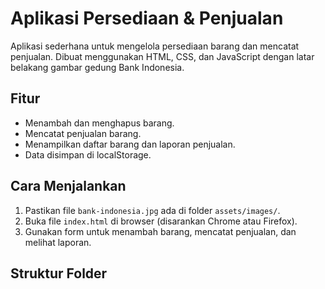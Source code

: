 # Aplikasi Persediaan & Penjualan

Aplikasi sederhana untuk mengelola persediaan barang dan mencatat penjualan. Dibuat menggunakan HTML, CSS, dan JavaScript dengan latar belakang gambar gedung Bank Indonesia.

## Fitur
- Menambah dan menghapus barang.
- Mencatat penjualan barang.
- Menampilkan daftar barang dan laporan penjualan.
- Data disimpan di localStorage.

## Cara Menjalankan
1. Pastikan file `bank-indonesia.jpg` ada di folder `assets/images/`.
2. Buka file `index.html` di browser (disarankan Chrome atau Firefox).
3. Gunakan form untuk menambah barang, mencatat penjualan, dan melihat laporan.

## Struktur Folder